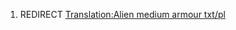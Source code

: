 1.  REDIRECT [Translation:Alien medium armour
    txt/pl](Translation:Alien_medium_armour_txt/pl "wikilink")